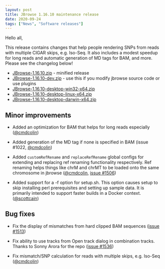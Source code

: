 ```yaml
---
layout: post
title: JBrowse 1.16.10 maintenance release
date: 2020-09-24
tags: ["News", "Software releases"]
---
```


Hello all,

This release contains changes that help people rendering SNPs from reads with multiple CIGAR skips, e.g. Iso-Seq. It also includes a modest speedup for long reads and automatic generation of MD tags for BAM, and more. Please see the changelog below!

-   [JBrowse-1.16.10.zip](https://github.com/GMOD/jbrowse/releases/download/1.16.10-release/JBrowse-1.16.10.zip) - minified release
-   [JBrowse-1.16.10-dev.zip](https://github.com/GMOD/jbrowse/archive/1.16.10-release.zip) - use this if you modify jbrowse source code or use plugins
-   [JBrowse-1.16.10-desktop-win32-x64.zip](https://github.com/GMOD/jbrowse/releases/download/1.16.10-release/JBrowse-1.16.10-desktop-win32-x64.zip)
-   [JBrowse-1.16.10-desktop-linux-x64.zip](https://github.com/GMOD/jbrowse/releases/download/1.16.10-release/JBrowse-1.16.10-desktop-linux-x64.zip)
-   [JBrowse-1.16.10-desktop-darwin-x64.zip](https://github.com/GMOD/jbrowse/releases/download/1.16.10-release/JBrowse-1.16.10-desktop-darwin-x64.zip)

## Minor improvements

-   Added an optimization for BAM that helps for long reads especially
    (<a href="https://github.com/cmdcolin">@cmdcolin</a>)

-   Added generation of the MD tag if none is specified in BAM (issue
    #1022, <a href="https://github.com/cmdcolin">@cmdcolin</a>)

-   Added `customRefRename` and `replaceRefRename` global configs for
    extending and replacing ref renaming functionality respectively.
    Ref renaming helps things like chrM and chrMT to be loaded onto the
    same chromosome in jbrowse (<a href="https://github.com/cmdcolin">@cmdcolin</a>, <a href="https://github.com/gmod/jbrowse/pull/1506">issue #1506</a>)

-   Added support for a -f option for setup.sh. This option causes
    setup to skip installing perl prerequisites and setting up
    sample data. It is primarily intended to support faster builds
    in a Docker context. (<a href="https://github.com/scottcain">@scottcain</a>)

## Bug fixes

-   Fix the display of mismatches from hard clipped BAM sequences (<a href="https://github.com/gmod/jbrowse/pull/1513">issue #1513</a>)

-   Fix ability to use tracks from Open track dialog in combination tracks.
    Thanks to Sonny Arora for the repo (<a href="https://github.com/gmod/jbrowse/pull/1536">issue #1536</a>)

-   Fix mismatch/SNP calculation for reads with multiple skips, e.g. Iso-Seq
    (<a href="https://github.com/cmdcolin">@cmdcolin</a>)
